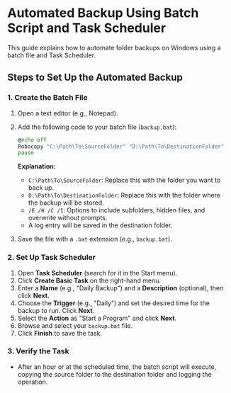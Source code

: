 
# Automated Backup Using Batch Script and Task Scheduler

This guide explains how to automate folder backups on Windows using a batch file and Task Scheduler.

## Steps to Set Up the Automated Backup

### 1. **Create the Batch File**
1. Open a text editor (e.g., Notepad).
2. Add the following code to your batch file (`backup.bat`):

   ```bat
   @echo off
   Robocopy "C:\Path\To\SourceFolder" "D:\Path\To\DestinationFolder" 
   pause
   ```

   **Explanation:**
   - `C:\Path\To\SourceFolder`: Replace this with the folder you want to back up.
   - `D:\Path\To\DestinationFolder`: Replace this with the folder where the backup will be stored.
   - `/E /H /C /I`: Options to include subfolders, hidden files, and overwrite without prompts.
   - A log entry will be saved in the destination folder.

3. Save the file with a `.bat` extension (e.g., `backup.bat`).

### 2. **Set Up Task Scheduler**
1. Open **Task Scheduler** (search for it in the Start menu).
2. Click **Create Basic Task** on the right-hand menu.
3. Enter a **Name** (e.g., "Daily Backup") and a **Description** (optional), then click **Next**.
4. Choose the **Trigger** (e.g., "Daily") and set the desired time for the backup to run. Click **Next**.
5. Select the **Action** as "Start a Program" and click **Next**.
6. Browse and select your `backup.bat` file.
7. Click **Finish** to save the task.

### 3. **Verify the Task**
- After an hour or at the scheduled time, the batch script will execute, copying the source folder to the destination folder and logging the operation.
